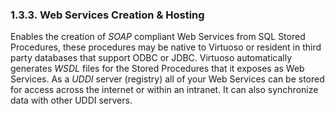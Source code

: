 <div>

<div>

<div>

<div>

### 1.3.3. Web Services Creation & Hosting

</div>

</div>

</div>

Enables the creation of <span class="emphasis">*SOAP*</span> compliant
Web Services from SQL Stored Procedures, these procedures may be native
to Virtuoso or resident in third party databases that support ODBC or
JDBC. Virtuoso automatically generates
<span class="emphasis">*WSDL*</span> files for the Stored Procedures
that it exposes as Web Services. As a
<span class="emphasis">*UDDI*</span> server (registry) all of your Web
Services can be stored for access across the internet or within an
intranet. It can also synchronize data with other UDDI servers.

</div>
